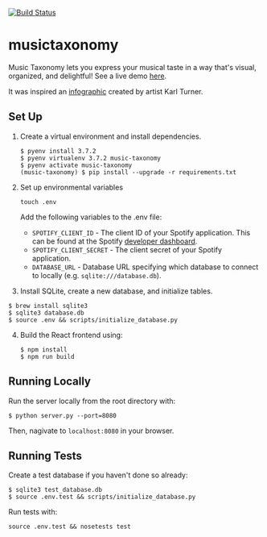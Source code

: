 [![Build Status](https://travis-ci.org/akurihara/musictaxonomy.svg?branch=master)](https://travis-ci.org/akurihara/musictaxonomy)

# musictaxonomy

Music Taxonomy lets you express your musical taste in a way that's visual, organized, and delightful! See a live demo [here](http://musictaxonomy.herokuapp.com).

It was inspired an [infographic](https://turnerkarl.wordpress.com/2012/10/11/finished-music-infographic) created by artist Karl Turner.

## Set Up

1. Create a virtual environment and install dependencies.
   ```
   $ pyenv install 3.7.2
   $ pyenv virtualenv 3.7.2 music-taxonomy
   $ pyenv activate music-taxonomy
   (music-taxonomy) $ pip install --upgrade -r requirements.txt
   ```

2. Set up environmental variables
   ```
   touch .env
   ```

   Add the following variables to the .env file:
   - `SPOTIFY_CLIENT_ID` - The client ID of your Spotify application. This can be found at the Spotify [developer dashboard](https://developer.spotify.com/dashboard/applications).
   - `SPOTIFY_CLIENT_SECRET` - The client secret of your Spotify application.
   - `DATABASE_URL` - Database URL specifying which database to connect to locally (e.g. `sqlite:///database.db`).

3. Install SQLite, create a new database, and initialize tables.
  ```
  $ brew install sqlite3
  $ sqlite3 database.db
  $ source .env && scripts/initialize_database.py
  ```

4. Build the React frontend using:
   ```
   $ npm install
   $ npm run build
   ```

## Running Locally

Run the server locally from the root directory with:
```
$ python server.py --port=8080
```
Then, nagivate to `localhost:8080` in your browser.

## Running Tests

Create a test database if you haven't done so already:
```
$ sqlite3 test_database.db
$ source .env.test && scripts/initialize_database.py
```

Run tests with:
```
source .env.test && nosetests test
```
